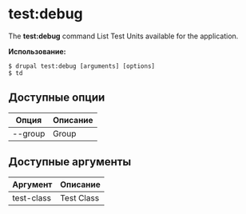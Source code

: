 # test:debug
The **test:debug** command List Test Units available for the application.

**Использование:**
```
$ drupal test:debug [arguments] [options] 
$ td  
```

## Доступные опции
Опция | Описание
-------|-------------
--group | Group

## Доступные аргументы
Аргумент | Описание
---------|-------------
test-class | Test Class
